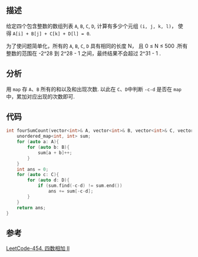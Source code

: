 ## 描述
给定四个包含整数的数组列表 `A`, `B`, `C`, `D`,
计算有多少个元组 `(i, j, k, l)`，
使得 `A[i] + B[j] + C[k] + D[l] = 0`.

为了使问题简单化，所有的 `A`, `B`, `C`, `D` 具有相同的长度 N，
且 0 ≤ N ≤ 500 .所有整数的范围在 -2^28 到 2^28 - 1 之间，最终结果不会超过 2^31 - 1 .

## 分析
用 `map` 存 `A`、`B` 所有的和以及和出现次数.
以此在 `C`、`D`中判断 `-c-d` 是否在 `map` 中，累加对应出现的次数即可.

## 代码

```cpp
int fourSumCount(vector<int>& A, vector<int>& B, vector<int>& C, vector<int>& D) {
    unordered_map<int, int> sum;
    for (auto a: A){
        for (auto b: B){
            sum[a + b]++;
        }
    }
    int ans = 0;
    for (auto c: C){
        for (auto d: D){
            if (sum.find(-c-d) != sum.end())
                ans += sum[-c-d];
        }
    }
    return ans;
}
```

## 参考
[LeetCode-454. 四数相加 II](https://leetcode-cn.com/problems/4sum-ii/)